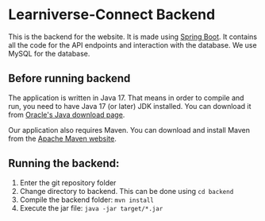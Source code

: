 # Learniverse-Connect Backend

This is the backend for the website. It is made using [Spring Boot](https://spring.io/projects/spring-boot). It contains all the code for the API endpoints and interaction with the database. We use MySQL for the database.

## Before running backend

The application is written in Java 17. That means in order to compile and run, you need to have Java 17 (or later) JDK installed. You can download it from [Oracle's Java download page](https://www.oracle.com/java/technologies/downloads/). 

Our application also requires Maven. You can download and install Maven from the [Apache Maven website](https://maven.apache.org/download.cgi).

<!-- Look at the `application.properties.example` file for information on how to fill out the `application.properties`. The `jwt_secret_key` is just a (long) randomly generated string that acts as a secret key. -->

## Running the backend:
1. Enter the git repository folder
2. Change directory to backend. This can be done using  `cd backend `
3. Compile the backend folder:  `mvn install `
4. Execute the jar file:  `java -jar target/*.jar `